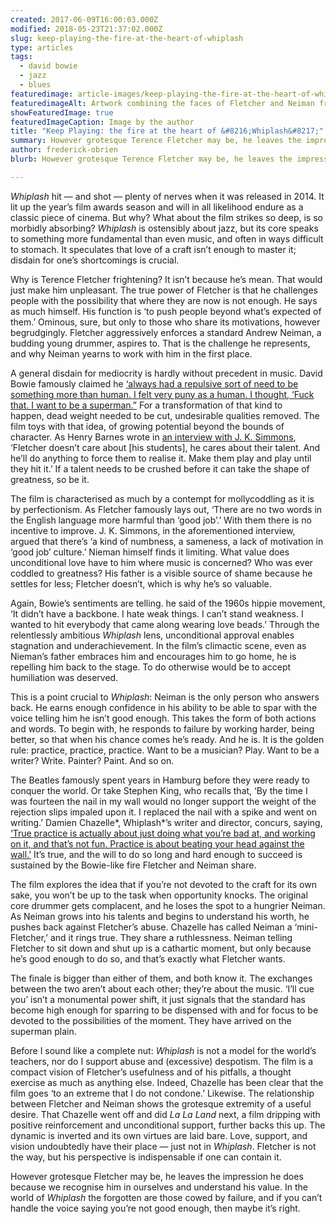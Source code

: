 ```yaml
---
created: 2017-06-09T16:00:03.000Z
modified: 2018-05-23T21:37:02.000Z
slug: keep-playing-the-fire-at-the-heart-of-whiplash
type: articles
tags:
  - david bowie
  - jazz
  - blues
featuredimage: article-images/keep-playing-the-fire-at-the-heart-of-whiplash.jpg
featuredimageAlt: Artwork combining the faces of Fletcher and Neiman from the film 'Whiplash'
showFeaturedImage: true
featuredImageCaption: Image by the author
title: "Keep Playing: the fire at the heart of &#8216;Whiplash&#8217;"
summary: However grotesque Terence Fletcher may be, he leaves the impression he does because we recognise him in ourselves and understand his value
author: frederick-obrien
blurb: However grotesque Terence Fletcher may be, he leaves the impression he does because we recognise him in ourselves and understand his value. 

---
```


*Whiplash* hit — and shot — plenty of nerves when it was released in 2014. It lit up the year’s film awards season and will in all likelihood endure as a classic piece of cinema. But why? What about the film strikes so deep, is so morbidly absorbing? *Whiplash* is ostensibly about jazz, but its core speaks to something more fundamental than even music, and often in ways difficult to stomach. It speculates that love of a craft isn’t enough to master it; disdain for one’s shortcomings is crucial.

Why is Terence Fletcher frightening? It isn’t because he’s mean. That would just make him unpleasant. The true power of Fletcher is that he challenges people with the possibility that where they are now is not enough. He says as much himself. His function is ‘to push people beyond what’s expected of them.’ Ominous, sure, but only to those who share its motivations, however begrudgingly. Fletcher aggressively enforces a standard Andrew Neiman, a budding young drummer, aspires to. That is the challenge he represents, and why Neiman yearns to work with him in the first place.

A general disdain for mediocrity is hardly without precedent in music. David Bowie famously claimed he [‘always had a repulsive sort of need to be something more than human. I felt very puny as a human. I thought, ‘Fuck that. I want to be a superman.”](http://www.theuncool.com/journalism/rs206-david-bowie/) For a transformation of that kind to happen, dead weight needed to be cut, undesirable qualities removed. The film toys with that idea, of growing potential beyond the bounds of character. As Henry Barnes wrote in [an interview with J. K. Simmons](https://www.theguardian.com/film/2015/jan/01/jk-simmons-whiplash-interview), ‘Fletcher doesn’t care about [his students], he cares about their talent. And he’ll do anything to force them to realise it. Make them play and play until they hit it.’ If a talent needs to be crushed before it can take the shape of greatness, so be it.

The film is characterised as much by a contempt for mollycoddling as it is by perfectionism. As Fletcher famously lays out, ‘There are no two words in the English language more harmful than ‘good job’.’ With them there is no incentive to improve. J. K. Simmons, in the aforementioned interview, argued that there’s ‘a kind of numbness, a sameness, a lack of motivation in ‘good job’ culture.’ Nieman himself finds it limiting. What value does unconditional love have to him where music is concerned? Who was ever coddled to greatness? His father is a visible source of shame because he settles for less; Fletcher doesn’t, which is why he’s so valuable.

Again, Bowie’s sentiments are telling. he said of the 1960s hippie movement, ‘It didn’t have a backbone. I hate weak things. I can’t stand weakness. I wanted to hit everybody that came along wearing love beads.’ Through the relentlessly ambitious *Whiplash* lens, unconditional approval enables stagnation and underachievement. In the film’s climactic scene, even as Nieman’s father embraces him and encourages him to go home, he is repelling him back to the stage. To do otherwise would be to accept humiliation was deserved.

This is a point crucial to *Whiplash*: Neiman is the only person who answers back. He earns enough confidence in his ability to be able to spar with the voice telling him he isn’t good enough. This takes the form of both actions and words. To begin with, he responds to failure by working harder, being better, so that when his chance comes he’s ready. And he is. It is the golden rule: practice, practice, practice. Want to be a musician? Play. Want to be a writer? Write. Painter? Paint. And so on.

The Beatles famously spent years in Hamburg before they were ready to conquer the world. Or take Stephen King, who recalls that, ‘By the time I was fourteen the nail in my wall would no longer support the weight of the rejection slips impaled upon it. I replaced the nail with a spike and went on writing.’ Damien Chazelle*, Whiplash*’s writer and director, concurs, saying, [‘True practice is actually about just doing what you’re bad at, and working on it, and that’s not fun. Practice is about beating your head against the wall.’](https://thedissolve.com/features/emerging/787-damien-chazelle-on-what-is-and-isnt-ambiguous-abou/) It’s true, and the will to do so long and hard enough to succeed is sustained by the Bowie-like fire Fletcher and Neiman share.

The film explores the idea that if you’re not devoted to the craft for its own sake, you won’t be up to the task when opportunity knocks. The original core drummer gets complacent, and he loses the spot to a hungrier Neiman. As Neiman grows into his talents and begins to understand his worth, he pushes back against Fletcher’s abuse. Chazelle has called Neiman a ‘mini-Fletcher,’ and it rings true. They share a ruthlessness. Neiman telling Fletcher to sit down and shut up is a cathartic moment, but only because he’s good enough to do so, and that’s exactly what Fletcher wants.

The finale is bigger than either of them, and both know it. The exchanges between the two aren’t about each other; they’re about the music. ‘I’ll cue you’ isn’t a monumental power shift, it just signals that the standard has become high enough for sparring to be dispensed with and for focus to be devoted to the possibilities of the moment. They have arrived on the superman plain.

Before I sound like a complete nut: *Whiplash* is not a model for the world’s teachers, nor do I support abuse and (excessive) despotism. The film is a compact vision of Fletcher’s usefulness and of his pitfalls, a thought exercise as much as anything else. Indeed, Chazelle has been clear that the film goes ‘to an extreme that I do not condone.’ Likewise. The relationship between Fletcher and Neiman shows the grotesque extremity of a useful desire. That Chazelle went off and did *La La Land* next, a film dripping with positive reinforcement and unconditional support, further backs this up. The dynamic is inverted and its own virtues are laid bare. Love, support, and vision undoubtedly have their place — just not in *Whiplash*. Fletcher is not the way, but his perspective is indispensable if one can contain it.

However grotesque Fletcher may be, he leaves the impression he does because we recognise him in ourselves and understand his value. In the world of *Whiplash* the forgotten are those cowed by failure, and if you can’t handle the voice saying you’re not good enough, then maybe it’s right.